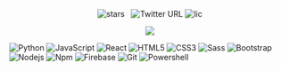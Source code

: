 <div align="center">
<img alt="stars" src="https://img.shields.io/github/stars/thehassantahir?style=for-the-badge"> &nbsp;
<img alt="Twitter URL" src="https://img.shields.io/twitter/follow/thehassantahir?style=for-the-badge">
<img alt="lic" src="https://img.shields.io/github/license/thehassantahir/faceboom?style=for-the-badge">
  </div>
<p align="center">  <a href="https://thehassantahir.web.app" target="_blank"><img src="https://github.com/thehassantahir/thehassantahir/blob/main/cover.jpg"></a> </p>
<!-- <h2 align="center">Software Engineer - Penetration Tester</h2> -->

![Python](http://img.shields.io/badge/-Python-3776AB?style=flat-square&logo=python&logoColor=ffffff)
![JavaScript](https://img.shields.io/badge/-JavaScript-%23F7DF1C?style=flat-square&logo=javascript&logoColor=000000&labelColor=%23F7DF1C&color=%23FFCE5A)
![React](https://img.shields.io/badge/-React-61DAFB?style=flat-square&logo=react&logoColor=ffffff)
![HTML5](https://img.shields.io/badge/-HTML5-%23E44D27?style=flat-square&logo=html5&logoColor=ffffff)
![CSS3](https://img.shields.io/badge/-CSS3-%231572B6?style=flat-square&logo=css3)
![Sass](https://img.shields.io/badge/-Sass-%23CC6699?style=flat-square&logo=sass&logoColor=ffffff)
![Bootstrap](https://img.shields.io/badge/-Bootstrap-563D7C?style=flat-square&logo=Bootstrap)
![Nodejs](https://img.shields.io/badge/-Nodejs-339933?style=flat-square&logo=Node.js&logoColor=ffffff)
![Npm](https://img.shields.io/badge/-npm-CB3837?style=flat-square&logo=npm)
![Firebase](https://img.shields.io/badge/-Firebase-FFCA28?style=flat-square&logo=firebase&logoColor=ffffff)
![Git](https://img.shields.io/badge/-Git-%23F05032?style=flat-square&logo=git&logoColor=%23ffffff)
![Powershell](http://img.shields.io/badge/-Powershell-5391FE?style=flat-square&logo=powershell&logoColor=ffffff)

